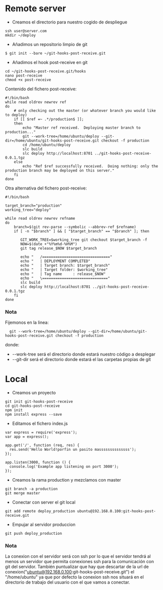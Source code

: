# Remote server
* Creamos el directorio para nuestro cogido de despliegue
```
ssh user@server.com
mkdir ~/deploy
```
* Añadimos un repositorio limpio de git
```
$ git init --bare ~/git-hooks-post-receive.git
```
* Añadimos el hook post-receive en git
```
cd ~/git-hooks-post-receive.git/hooks
nano post-receive
chmod +x post-receive
```
Contenido del fichero post-receive:
```
#!/bin/bash
while read oldrev newrev ref
do
    # only checking out the master (or whatever branch you would like to deploy)
    if [[ $ref =~ .*/production$ ]];
    then
        echo "Master ref received.  Deploying master branch to production..."
        git --work-tree=/home/ubuntu/deploy --git-dir=/home/ubuntu/git-hooks-post-receive.git checkout -f production
		cd /home/ubuntu/deploy
		slc build
		slc deploy http://localhost:8701 ../git-hooks-post-receive-0.0.1.tgz
    else
        echo "Ref $ref successfully received.  Doing nothing: only the production branch may be deployed on this server."
    fi
done
```
Otra alternativa del fichero post-receive:
```
#!/bin/bash

target_branch="production"
working_tree="deploy"

while read oldrev newrev refname
do
    branch=$(git rev-parse --symbolic --abbrev-ref $refname)
    if [ -n "$branch" ] && [ "$target_branch" == "$branch" ]; then
    
       GIT_WORK_TREE=$working_tree git checkout $target_branch -f
       NOW=$(date +"%Y%m%d-%H%M")
       git tag release_$NOW $target_branch
    
       echo "   /==============================="
       echo "   | DEPLOYMENT COMPLETED"
       echo "   | Target branch: $target_branch"
       echo "   | Target folder: $working_tree"
       echo "   | Tag name     : release_$NOW"
       echo "   \=============================="
       slc build
	   slc deploy http://localhost:8701 ../git-hooks-post-receive-0.0.1.tgz
    fi
done
```
### Nota
Fijemonos en la linea:
```
  git --work-tree=/home/ubuntu/deploy --git-dir=/home/ubuntu/git-hooks-post-receive.git checkout -f production
```
donde:
* --work-tree será el directorio donde estará nuestro código a desplegar
* --git-dir será el directorio donde estará el las carpetas propias de git

# Local

* Creamos un proyecto
```
git init git-hooks-post-receive
cd git-hooks-post-receive
npm init
npm install express --save
```
* Editamos el fichero index.js
```
var express = require('express');
var app = express();

app.get('/', function (req, res) {
  res.send('Hello World!porfin un pasito massssssssssssss');
});

app.listen(3000, function () {
  console.log('Example app listening on port 3000');
});

```
* Creamos la rama production y mezclamos con master
```
git branch -a production
git merge master
```
* Conectar con server el git local
```
git add remote deploy_production ubuntu@192.168.0.100:git-hooks-post-receive.git
```
* Empujar al servidor produccion

```
git push deploy_production
```

### Nota
La conexion con el servidor será con ssh por lo que el servidor tendrá al menos un servidor que permita conexiones ssh para la comunicación con git del servidor.
También puntualizar que hay que descartar de la url de conexion("ubuntu@192.168.0.100:git-hooks-post-receive.git") el "/home/ubuntu" ya que por defecto la conexion ssh nos situará en el directorio de trabajo del usuario con el que vamos a conectar.
